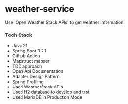 # weather-service
Use 'Open Weather Stack APIs' to get weather information

### Tech Stack
* Java 21
* Spring Boot 3.2.1
* Github Action
* Mapstruct mapper
* TDD approach
* Open Api Documentation
* Adapter Design Pattern
* Spring Profiling
* Used WeatherStack APIs
* Used H2 database to develop and test
* Used MariaDB in Production Mode
